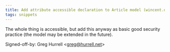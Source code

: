 ```yaml
---
title: Add attribute accessible declaration to Article model (wincent.dev, f39c25c)
tags: snippets
---
```


The whole thing is accessible, but add this anyway as basic good security practice (the model may be extended in the future).

Signed-off-by: Greg Hurrell &lt;greg@hurrell.net&gt;
